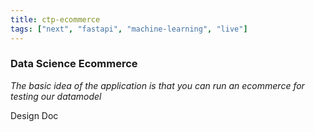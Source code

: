 ```yaml
---
title: ctp-ecommerce
tags: ["next", "fastapi", "machine-learning", "live"]
---
```





### Data Science Ecommerce


*The basic idea of the application is that you can run an ecommerce for testing our datamodel*

Design Doc



